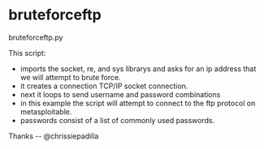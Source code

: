 # bruteforceftp

bruteforceftp.py

This script: 
- imports the socket, re, and sys librarys and asks for an ip address that we will attempt to brute force.  
- it creates a connection TCP/IP socket connection. 
- next it loops to send username and password combinations 
- in this example the script will attempt to connect to the ftp protocol on metasploitable.
- passwords consist of a list of commonly used passwords.

Thanks -- @chrissiepadilla